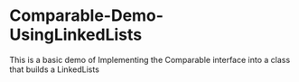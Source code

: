 # Comparable-Demo-UsingLinkedLists
This is a basic demo of Implementing the Comparable interface into a class that builds a LinkedLists
